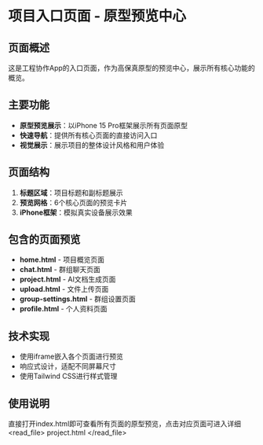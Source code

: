 # 项目入口页面 - 原型预览中心

## 页面概述
这是工程协作App的入口页面，作为高保真原型的预览中心，展示所有核心功能的概览。

## 主要功能
- **原型预览展示**：以iPhone 15 Pro框架展示所有页面原型
- **快速导航**：提供所有核心页面的直接访问入口
- **视觉展示**：展示项目的整体设计风格和用户体验

## 页面结构
1. **标题区域**：项目标题和副标题展示
2. **预览网格**：6个核心页面的预览卡片
3. **iPhone框架**：模拟真实设备展示效果

## 包含的页面预览
- **home.html** - 项目概览页面
- **chat.html** - 群组聊天页面
- **project.html** - AI文档生成页面
- **upload.html** - 文件上传页面
- **group-settings.html** - 群组设置页面
- **profile.html** - 个人资料页面

## 技术实现
- 使用iframe嵌入各个页面进行预览
- 响应式设计，适配不同屏幕尺寸
- 使用Tailwind CSS进行样式管理

## 使用说明
直接打开index.html即可查看所有页面的原型预览，点击对应页面可进入详细<read_file>
<path>project.html</path>
</read_file>
